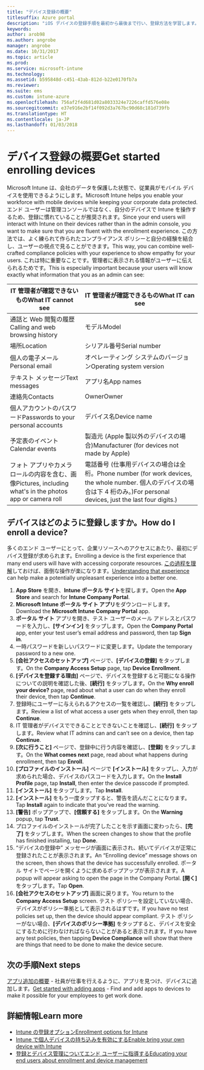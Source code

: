 ```yaml
---
title: "デバイス登録の概要"
titlesuffix: Azure portal
description: "iOS デバイスの登録手順を最初から最後まで行い、登録方法を学習します。"
keywords: 
author: arob98
ms.author: angrobe
manager: angrobe
ms.date: 10/31/2017
ms.topic: article
ms.prod: 
ms.service: microsoft-intune
ms.technology: 
ms.assetid: b595848d-c451-43ab-812d-b22e0170fb7a
ms.reviewer: 
ms.suite: ems
ms.custom: intune-azure
ms.openlocfilehash: 756af2f4d681d02a8033324e7226caffd576e08e
ms.sourcegitcommit: e37e916e2bf14f092d3a767bc90d68c181d739fb
ms.translationtype: HT
ms.contentlocale: ja-JP
ms.lasthandoff: 01/03/2018
---
```

# <a name="get-started-enrolling-devices"></a><span data-ttu-id="6f9d9-103">デバイス登録の概要</span><span class="sxs-lookup"><span data-stu-id="6f9d9-103">Get started enrolling devices</span></span>

<span data-ttu-id="6f9d9-104">Microsoft Intune は、会社のデータを保護した状態で、従業員がモバイル デバイスを使用できるようにします。</span><span class="sxs-lookup"><span data-stu-id="6f9d9-104">Microsoft Intune helps you enable your workforce with mobile devices while keeping your corporate data protected.</span></span> <span data-ttu-id="6f9d9-105">エンド ユーザーは管理コンソールではなく、自分のデバイスで Intune を操作するため、登録に慣れていることが推奨されます。</span><span class="sxs-lookup"><span data-stu-id="6f9d9-105">Since your end users will interact with Intune on their devices rather than in the admin console, you want to make sure that you are fluent with the enrollment experience.</span></span> <span data-ttu-id="6f9d9-106">この方法では、よく練られて作られたコンプライアンス ポリシーと自分の経験を結合し、ユーザーの視点で見ることができます。</span><span class="sxs-lookup"><span data-stu-id="6f9d9-106">This way, you can combine well-crafted compliance policies with your experience to show empathy for your users.</span></span> <span data-ttu-id="6f9d9-107">これは特に重要なことです。管理者に表示される情報がユーザーに伝えられるためです。</span><span class="sxs-lookup"><span data-stu-id="6f9d9-107">This is especially important because your users will know exactly what information that you as an admin can see:</span></span>


| <span data-ttu-id="6f9d9-108">IT 管理者が確認できないもの</span><span class="sxs-lookup"><span data-stu-id="6f9d9-108">What IT cannot see</span></span> | <span data-ttu-id="6f9d9-109">IT 管理者が確認できるもの</span><span class="sxs-lookup"><span data-stu-id="6f9d9-109">What IT can see</span></span> |
|---|---|
| <span data-ttu-id="6f9d9-110">通話と Web 閲覧の履歴</span><span class="sxs-lookup"><span data-stu-id="6f9d9-110">Calling and web browsing history</span></span> | <span data-ttu-id="6f9d9-111">モデル</span><span class="sxs-lookup"><span data-stu-id="6f9d9-111">Model</span></span> |
| <span data-ttu-id="6f9d9-112">場所</span><span class="sxs-lookup"><span data-stu-id="6f9d9-112">Location</span></span> | <span data-ttu-id="6f9d9-113">シリアル番号</span><span class="sxs-lookup"><span data-stu-id="6f9d9-113">Serial number</span></span> |
| <span data-ttu-id="6f9d9-114">個人の電子メール</span><span class="sxs-lookup"><span data-stu-id="6f9d9-114">Personal email</span></span> | <span data-ttu-id="6f9d9-115">オペレーティング システムのバージョン</span><span class="sxs-lookup"><span data-stu-id="6f9d9-115">Operating system version</span></span> |
| <span data-ttu-id="6f9d9-116">テキスト メッセージ</span><span class="sxs-lookup"><span data-stu-id="6f9d9-116">Text messages</span></span> | <span data-ttu-id="6f9d9-117">アプリ名</span><span class="sxs-lookup"><span data-stu-id="6f9d9-117">App names</span></span> |
| <span data-ttu-id="6f9d9-118">連絡先</span><span class="sxs-lookup"><span data-stu-id="6f9d9-118">Contacts</span></span> | <span data-ttu-id="6f9d9-119">Owner</span><span class="sxs-lookup"><span data-stu-id="6f9d9-119">Owner</span></span> |
| <span data-ttu-id="6f9d9-120">個人アカウントのパスワード</span><span class="sxs-lookup"><span data-stu-id="6f9d9-120">Passwords to your personal accounts</span></span> | <span data-ttu-id="6f9d9-121">デバイス名</span><span class="sxs-lookup"><span data-stu-id="6f9d9-121">Device name</span></span> |
| <span data-ttu-id="6f9d9-122">予定表のイベント</span><span class="sxs-lookup"><span data-stu-id="6f9d9-122">Calendar events</span></span> | <span data-ttu-id="6f9d9-123">製造元 (Apple 製以外のデバイスの場合)</span><span class="sxs-lookup"><span data-stu-id="6f9d9-123">Manufacturer (for devices not made by Apple)</span></span> |
| <span data-ttu-id="6f9d9-124">フォト アプリやカメラ ロールの内容を含む、画像</span><span class="sxs-lookup"><span data-stu-id="6f9d9-124">Pictures, including what's in the photos app or camera roll</span></span> | <span data-ttu-id="6f9d9-125">電話番号 (仕事用デバイスの場合は全桁。</span><span class="sxs-lookup"><span data-stu-id="6f9d9-125">Phone number (for work devices, the whole number.</span></span> <span data-ttu-id="6f9d9-126">個人のデバイスの場合は下 4 桁のみ。)</span><span class="sxs-lookup"><span data-stu-id="6f9d9-126">For personal devices, just the last four digits.)</span></span> |


## <a name="how-do-i-enroll-a-device"></a><span data-ttu-id="6f9d9-127">デバイスはどのように登録しますか。</span><span class="sxs-lookup"><span data-stu-id="6f9d9-127">How do I enroll a device?</span></span>

<span data-ttu-id="6f9d9-128">多くのエンド ユーザーにとって、企業リソースへのアクセスにあたり、最初にデバイス登録が求められます。</span><span class="sxs-lookup"><span data-stu-id="6f9d9-128">Enrolling a device is the first experience that many end users will have with accessing corporate resources.</span></span> <span data-ttu-id="6f9d9-129">[この過程を理解](end-user-educate.md)しておけば、面倒な操作が楽になります。</span><span class="sxs-lookup"><span data-stu-id="6f9d9-129">[Understanding that experience](end-user-educate.md) can help make a potentially unpleasant experience into a better one.</span></span>

1. <span data-ttu-id="6f9d9-130">**App Store** を開き、**Intune ポータル サイト**を探します。</span><span class="sxs-lookup"><span data-stu-id="6f9d9-130">Open the **App Store** and search for **Intune Company Portal**.</span></span>
2. <span data-ttu-id="6f9d9-131">**Microsoft Intune ポータル サイト アプリ**をダウンロードします。</span><span class="sxs-lookup"><span data-stu-id="6f9d9-131">Download the **Microsoft Intune Company Portal** app.</span></span>
3. <span data-ttu-id="6f9d9-132">**ポータル サイト** アプリを開き、テスト ユーザーのメール アドレスとパスワードを入力し、**[サインイン]** をタップします。</span><span class="sxs-lookup"><span data-stu-id="6f9d9-132">Open the **Company Portal** app, enter your test user’s email address and password, then tap **Sign in**.</span></span>
4. <span data-ttu-id="6f9d9-133">一時パスワードを新しいパスワードに変更します。</span><span class="sxs-lookup"><span data-stu-id="6f9d9-133">Update the temporary password to a new one.</span></span>
5. <span data-ttu-id="6f9d9-134">**[会社アクセスのセットアップ]** ページで、**[デバイスの登録]** をタップします。</span><span class="sxs-lookup"><span data-stu-id="6f9d9-134">On the **Company Access Setup** page, tap **Device Enrollment**.</span></span>
6. <span data-ttu-id="6f9d9-135">**[デバイスを登録する理由]** ページで、デバイスを登録すると可能になる操作についての説明を確認した後、**[続行]** をタップします。</span><span class="sxs-lookup"><span data-stu-id="6f9d9-135">On the **Why enroll your device?** page, read about what a user can do when they enroll their device, then tap **Continue**.</span></span>
7. <span data-ttu-id="6f9d9-136">登録時にユーザーに与えられるアクセスの一覧を確認し、**[続行]** をタップします。</span><span class="sxs-lookup"><span data-stu-id="6f9d9-136">Review a list of what access a user gets when they enroll, then tap **Continue**.</span></span>
8. <span data-ttu-id="6f9d9-137">IT 管理者がデバイスでできることとできないことを確認し、**[続行]** をタップします。</span><span class="sxs-lookup"><span data-stu-id="6f9d9-137">Review what IT admins can and can’t see on a device, then tap **Continue**.</span></span>
9. <span data-ttu-id="6f9d9-138">**[次に行うこと]** ページで、登録中に行う内容を確認し、**[登録]** をタップします。</span><span class="sxs-lookup"><span data-stu-id="6f9d9-138">On the **What comes next** page, read about what happens during enrollment, then tap **Enroll**.</span></span>
10. <span data-ttu-id="6f9d9-139">**[プロファイルのインストール]** ページで **[インストール]** をタップし、入力が求められた場合、デバイスのパスコードを入力します。</span><span class="sxs-lookup"><span data-stu-id="6f9d9-139">On the **Install Profile** page, tap **Install**, then enter the device passcode if prompted.</span></span>
11. <span data-ttu-id="6f9d9-140">**[インストール]** をタップします。</span><span class="sxs-lookup"><span data-stu-id="6f9d9-140">Tap **Install**.</span></span>
12. <span data-ttu-id="6f9d9-141">**[インストール]** をもう一度タップすると、警告を読んだことになります。</span><span class="sxs-lookup"><span data-stu-id="6f9d9-141">Tap **Install** again to indicate that you’ve read the warning.</span></span>
13. <span data-ttu-id="6f9d9-142">**[警告]** ポップアップで、**[信頼する]** をタップします。</span><span class="sxs-lookup"><span data-stu-id="6f9d9-142">On the **Warning** popup, tap **Trust**.</span></span>
14. <span data-ttu-id="6f9d9-143">プロファイルのインストールが完了したことを示す画面に変わったら、**[完了]** をタップします。</span><span class="sxs-lookup"><span data-stu-id="6f9d9-143">When the screen changes to show that the profile has finished installing, tap **Done**.</span></span>
15. <span data-ttu-id="6f9d9-144">“デバイスの登録中” メッセージが画面に表示され、続いてデバイスが正常に登録されたことが表示されます。</span><span class="sxs-lookup"><span data-stu-id="6f9d9-144">An “Enrolling device” message shows on the screen, then shows that the device has successfully enrolled.</span></span> <span data-ttu-id="6f9d9-145">ポータル サイトでページを開くように求めるポップアップが表示されます。</span><span class="sxs-lookup"><span data-stu-id="6f9d9-145">A popup will appear asking to open the page in the Company Portal.</span></span> <span data-ttu-id="6f9d9-146">**[開く]** をタップします。</span><span class="sxs-lookup"><span data-stu-id="6f9d9-146">Tap **Open**.</span></span>
16. <span data-ttu-id="6f9d9-147">**[会社アクセスのセットアップ]** 画面に戻ります。</span><span class="sxs-lookup"><span data-stu-id="6f9d9-147">You return to the **Company Access Setup** screen.</span></span> <span data-ttu-id="6f9d9-148">テスト ポリシーを設定していない場合、デバイスがポリシー準拠として表示されるはずです。</span><span class="sxs-lookup"><span data-stu-id="6f9d9-148">If you have no test policies set up, then the device should appear compliant.</span></span> <span data-ttu-id="6f9d9-149">テスト ポリシーがない場合、**[デバイスのポリシー準拠]** をタップすると、デバイスを安全にするために行わなければならないことがあると表示されます。</span><span class="sxs-lookup"><span data-stu-id="6f9d9-149">If you have any test policies, then tapping **Device Compliance** will show that there are things that need to be done to make the device secure.</span></span>

## <a name="next-steps"></a><span data-ttu-id="6f9d9-150">次の手順</span><span class="sxs-lookup"><span data-stu-id="6f9d9-150">Next steps</span></span>

<span data-ttu-id="6f9d9-151">[アプリ追加の概要](get-started-apps.md) - 社員が仕事を行えるように、アプリを見つけ、デバイスに追加します。</span><span class="sxs-lookup"><span data-stu-id="6f9d9-151">[Get started with adding apps](get-started-apps.md) - Find and add apps to devices to make it possible for your employees to get work done.</span></span>

## <a name="learn-more"></a><span data-ttu-id="6f9d9-152">詳細情報</span><span class="sxs-lookup"><span data-stu-id="6f9d9-152">Learn more</span></span>

* [<span data-ttu-id="6f9d9-153">Intune の登録オプション</span><span class="sxs-lookup"><span data-stu-id="6f9d9-153">Enrollment options for Intune</span></span>](enrollment-options.md)
* [<span data-ttu-id="6f9d9-154">Intune で個人デバイスの持ち込みを有効にする</span><span class="sxs-lookup"><span data-stu-id="6f9d9-154">Enable bring your own device with Intune</span></span>](byod-enable.md)
* [<span data-ttu-id="6f9d9-155">登録とデバイス管理についてエンド ユーザーに指導する</span><span class="sxs-lookup"><span data-stu-id="6f9d9-155">Educating your end users about enrollment and device management</span></span>](end-user-educate.md)
